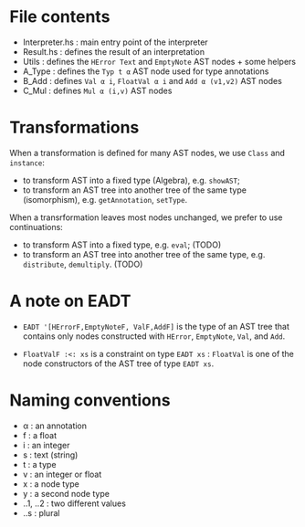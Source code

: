 # File contents

- Interpreter.hs : main entry point of the interpreter
- Result.hs : defines the result of an interpretation
- Utils : defines the `HError Text` and `EmptyNote` AST nodes + some helpers
- A_Type : defines the `Typ t α` AST node used for type annotations
- B_Add  : defines `Val α i`, `FloatVal α i` and `Add α (v1,v2)` AST nodes
- C_Mul  : defines `Mul α (i,v)` AST nodes

# Transformations

When a transformation is defined for many AST nodes, we use `Class` and `instance`:
- to transform AST into a fixed type (Algebra), e.g. `showAST`;
- to transform an AST tree into another tree of the same type (isomorphism), e.g. `getAnnotation`, `setType`.

When a transrformation leaves most nodes unchanged, we prefer to use continuations:
- to transform AST into a fixed type, e.g. `eval`; (TODO)
- to transform an AST tree into another tree of the same type, e.g. `distribute`, `demultiply`. (TODO)



# A note on EADT

- `EADT '[HErrorF,EmptyNoteF, ValF,AddF]` is the type of an AST tree that contains only nodes constructed with `HError`, `EmptyNote`, `Val`, and `Add`.

- `FloatValF :<: xs` is a constraint on type `EADT xs` : `FloatVal` is one of the node constructors of the AST tree of type `EADT xs`.


# Naming conventions

- α : an annotation
- f : a float
- i : an integer
- s : text (string)
- t : a type
- v : an integer or float
- x : a node type
- y : a second node type
- ..1, ..2 : two different values
- ..s : plural